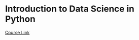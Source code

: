 # Introduction to Data Science in Python

[Course Link](https://www.coursera.org/learn/python-data-analysis)


 
